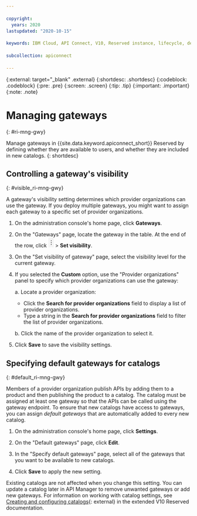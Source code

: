 ```yaml
---

copyright:
  years: 2020
lastupdated: "2020-10-15"

keywords: IBM Cloud, API Connect, V10, Reserved instance, lifecycle, develop, create, manage, API, user, role, access, group

subcollection: apiconnect

---
```


{:external: target="_blank" .external} 
{:shortdesc: .shortdesc}
{:codeblock: .codeblock}
{:pre: .pre}
{:screen: .screen}
{:tip: .tip}
{:important: .important}
{:note: .note}

# Managing gateways
{: #ri-mng-gwy}

Manage gateways in {{site.data.keyword.apiconnect_short}} Reserved by defining whether they are available to users, and whether they are included in new catalogs.
{: shortdesc}


## Controlling a gateway's visibility
{: #visible_ri-mng-gwy}

A gateway's visibility setting determines which provider organizations can use the gateway. If you deploy multiple gateways, you might want to assign each gateway to a specific set of provider organizations.

1. On the administration console's home page, click **Gateways**.

2. On the "Gateways" page, locate the gateway in the table. At the end of the row, click ![Menu icon](images/icon_options.png "Menu icon") > **Set visibility**.

3. On the "Set visibility of gateway" page, select the visibility level for the current gateway.

4. If you selected the **Custom** option, use the "Provider organizations" panel to specify which provider organizations can use the gateway:

   a. Locate a provider organization:
      - Click the **Search for provider organizations** field to display a list of provider organizations.
      - Type a string in the **Search for provider organizations** field to filter the list of provider organizations.
   
   b. Click the name of the provider organization to select it.

5. Click **Save** to save the visibility settings.


## Specifying default gateways for catalogs
{: #default_ri-mng-gwy}

Members of a provider organization publish APIs by adding them to a product and then publishing the product to a catalog. The catalog must be assigned at least one gateway so that the APIs can be called using the gateway endpoint. To ensure that new catalogs have access to gateways, you can assign _default gateways_ that are automatically added to every new catalog. 

1. On the administration console's home page, click **Settings**.

2. On the "Default gateways" page, click **Edit**.

3. In the "Specify default gateways" page, select all of the gateways that you want to be available to new catalogs.

4. Click **Save** to apply the new setting.

Existing catalogs are not affected when you change this setting. You can update a catalog later in API Manager to remove unwanted gateways or add new gateways. For information on working with catalog settings, see [Creating and configuring catalogs](https://www.ibm.com/support/knowledgecenter/SSMNED_v10cloud/com.ibm.apic.apionprem.doc/create_env.html){: external} in the extended V10 Reserved documentation.
